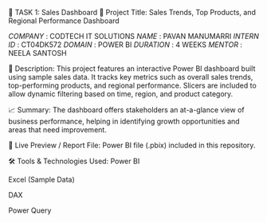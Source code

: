 🔹 TASK 1: Sales Dashboard
📌 Project Title:
Sales Trends, Top Products, and Regional Performance Dashboard

*COMPANY* : CODTECH IT SOLUTIONS
*NAME* : PAVAN MANUMARRI
*INTERN ID* : CT04DK572
*DOMAIN* : POWER BI
*DURATION* : 4 WEEKS
*MENTOR* : NEELA SANTOSH

📄 Description:
This project features an interactive Power BI dashboard built using sample sales data. It tracks key metrics such as overall sales trends, top-performing products, and regional performance. Slicers are included to allow dynamic filtering based on time, region, and product category.

📈 Summary:
The dashboard offers stakeholders an at-a-glance view of business performance, helping in identifying growth opportunities and areas that need improvement.

🔗 Live Preview / Report File:
Power BI file (.pbix) included in this repository.

🛠️ Tools & Technologies Used:
Power BI

Excel (Sample Data)

DAX

Power Query
